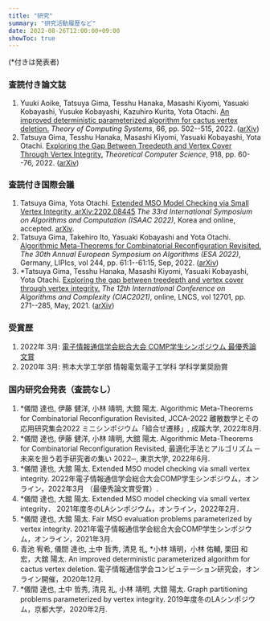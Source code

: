 ```yaml
---
title: "研究"
summary: "研究活動履歴など"
date: 2022-08-26T12:00:00+09:00
showToc: true
---
```

(*付きは発表者)


### 査読付き論文誌
1. Yuuki Aoike, Tatsuya Gima, Tesshu Hanaka, Masashi Kiyomi, Yasuaki Kobayashi, Yusuke Kobayashi, Kazuhiro Kurita, Yota Otachi.
[An improved deterministic parameterized algorithm for cactus vertex deletion.](https://doi.org/10.1007/s00224-022-10076-x)
_Theory of Computing Systems_, 66, pp. 502--515, 2022. ([arXiv](https://arxiv.org/abs/2012.04910))
1. Tatsuya Gima, Tesshu Hanaka, Masashi Kiyomi, Yasuaki Kobayashi, Yota Otachi.
[Exploring the Gap Between Treedepth and Vertex Cover Through Vertex Integrity.](https://doi.org/10.1016/j.tcs.2022.03.021)
_Theoretical Computer Science_, 918, pp. 60--76, 2022. 
([arXiv](https://arxiv.org/abs/2101.09414))

### 査読付き国際会議
1. Tatsuya Gima, Yota Otachi.
[Extended MSO Model Checking via Small Vertex Integrity, arXiv:2202.08445]()
_The 33rd International Symposium on Algorithms and Computation (ISAAC 2022)_, Korea and online,
 accepted.
[arXiv](https://arxiv.org/abs/2202.08445).
1. Tatsuya Gima, Takehiro Ito, Yasuaki Kobayashi and Yota Otachi.
[Algorithmic Meta-Theorems for Combinatorial Reconfiguration Revisited.](https://drops.dagstuhl.de/opus/frontdoor.php?source_opus=16999)
_The 30th Annual European Symposium on Algorithms (ESA 2022)_, Germany,
LIPIcs, vol 244, pp. 61:1--61:15, Sep, 2022.
([arXiv](https://arxiv.org/abs/2207.01024))
1. *Tatsuya Gima, Tesshu Hanaka, Masashi Kiyomi, Yasuaki Kobayashi, Yota Otachi.
[Exploring the gap between treedepth and vertex cover through vertex integrity.](https://doi.org/10.1007/978-3-030-75242-2_19)
_The 12th International Conference on Algorithms and Complexity (CIAC2021)_, online,
LNCS, vol 12701, pp. 271--285, May, 2021.
([arXiv](https://arxiv.org/abs/2101.09414))

### 受賞歴
1. 2022年 3月: [電子情報通信学会総合大会 COMP学生シンポジウム 最優秀論文賞](https://www.ieice.org/~comp/student-sympo/2022.html)
2. 2020年 3月: 熊本大学工学部 情報電気電子工学科 学科学業奨励賞

<!-- ### 投稿中論文 -->

### 国内研究会発表（査読なし）
1. *儀間 達也, 伊藤 健洋, 小林 靖明, 大舘 陽太.
Algorithmic Meta-Theorems for Combinatorial Reconfiguration Revisited,
JCCA-2022 離散数学とその応用研究集会2022 ミニシンポジウム「組合せ遷移」, 成蹊大学, 2022年8月.
1. *儀間 達也, 伊藤 健洋, 小林 靖明, 大舘 陽太.
Algorithmic Meta-Theorems for Combinatorial Reconfiguration Revisited,
最適化手法とアルゴリズム ─未来を担う若手研究者の集い 2022─, 東京大学, 2022年6月.
1. *儀間 達也, 大舘 陽太.
Extended MSO model checking via small vertex integrity.
2022年電子情報通信学会総合大会COMP学生シンポジウム，オンライン，2022年3月 （最優秀論文賞受賞）.
2. *儀間 達也, 大舘 陽太.
Extended MSO model checking via small vertex integrity．
2021年度冬のLAシンポジウム，オンライン，2022年2月．
3. *儀間 達也, 大舘 陽太.
Fair MSO evaluation problems parameterized by vertex integrity.
2021年電子情報通信学会総合大会COMP学生シンポジウム，オンライン，2021年3月.
4. 青池 宥希, 儀間 達也, 土中 哲秀, 清見 礼, *小林 靖明，小林 佑輔, 栗田 和宏，大舘 陽太.
An improved deterministic parameterized algorithm for cactus vertex deletion.
電子情報通信学会コンピュテーション研究会，オンライン開催，2020年12月.
5. *儀間 達也, 土中 哲秀, 清見 礼, 小林 靖明, 大舘 陽太.
Graph partitioning problems parameterized by vertex integrity.
2019年度冬のLAシンポジウム，京都大学，2020年2月.
